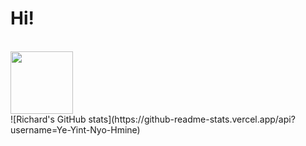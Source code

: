 # Hi!
<br>
<img src="https://i.giphy.com/media/LMt9638dO8dftAjtco/200.webp" width="100">
<br>
![Richard's GitHub stats](https://github-readme-stats.vercel.app/api?username=Ye-Yint-Nyo-Hmine)
